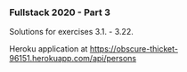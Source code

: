 ### Fullstack 2020 - Part 3

Solutions for exercises 3.1. - 3.22.

Heroku application at <https://obscure-thicket-96151.herokuapp.com/api/persons>
